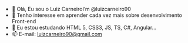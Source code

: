 - 👋 Olá, Eu sou o Luiz CarneiroI’m @luizcarneiro90
- 👀 Tenho interesse em aprender cada vez mais sobre desenvolvimento Front-end
- 🌱 Eu estou estudando HTML 5, CSS3, JS, TS, C#, Angular...
- 📫 E-mail: luizcarneiro90@gmail.com

<!---
luizcarneiro90/luizcarneiro90 is a ✨ special ✨ repository because its `README.md` (this file) appears on your GitHub profile.
You can click the Preview link to take a look at your changes.
--->
